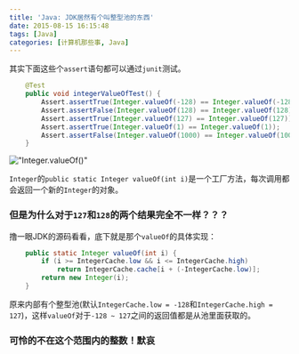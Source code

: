```yaml
---
title: 'Java: JDK居然有个叫整型池的东西'
date: 2015-08-15 16:15:48
tags: [Java] 
categories: [计算机那些事, Java]
---
```

其实下面这些个`assert`语句都可以通过`junit`测试。
```java
    @Test
    public void integerValueOfTest() {
        Assert.assertTrue(Integer.valueOf(-128) == Integer.valueOf(-128));
        Assert.assertFalse(Integer.valueOf(128) == Integer.valueOf(128));
        Assert.assertTrue(Integer.valueOf(127) == Integer.valueOf(127));
        Assert.assertTrue(Integer.valueOf(1) == Integer.valueOf(1));
        Assert.assertFalse(Integer.valueOf(1000) == Integer.valueOf(1000));
    }
```
<!-- more -->
!["Integer.valueOf()"](/img/blog/integer-valueof.png "Integer.valueOf()")

`Integer`的`public static Integer valueOf(int i)`是一个工厂方法，每次调用都会返回一个新的`Integer`的对象。

### 但是为什么对于`127`和`128`的两个结果完全不一样？？？

撸一眼JDK的源码看看，底下就是那个`valueOf`的具体实现：
```java
    public static Integer valueOf(int i) {
        if (i >= IntegerCache.low && i <= IntegerCache.high)
            return IntegerCache.cache[i + (-IntegerCache.low)];
        return new Integer(i);
    }
```

原来内部有个整型池(默认`IntegerCache.low = -128`和`IntegerCache.high = 127`)，这样`valueOf`对于`-128 ~ 127`之间的返回值都是从池里面获取的。

### 可怜的不在这个范围内的整数！默哀
